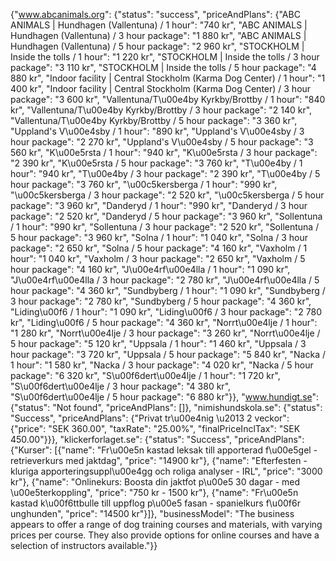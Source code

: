 {"www.abcanimals.org": {"status": "success", "priceAndPlans": {"ABC ANIMALS | Hundhagen (Vallentuna) / 1 hour": "740 kr", "ABC ANIMALS | Hundhagen (Vallentuna) / 3 hour package": "1 880 kr", "ABC ANIMALS | Hundhagen (Vallentuna) / 5 hour package": "2 960 kr", "STOCKHOLM | Inside the tolls / 1 hour": "1 220 kr", "STOCKHOLM | Inside the tolls / 3 hour package": "3 110 kr", "STOCKHOLM | Inside the tolls / 5 hour package": "4 880 kr", "Indoor facility | Central Stockholm (Karma Dog Center) / 1 hour": "1 400 kr", "Indoor facility | Central Stockholm (Karma Dog Center) / 3 hour package": "3 600 kr", "Vallentuna/T\u00e4by Kyrkby/Brottby / 1 hour": "840 kr", "Vallentuna/T\u00e4by Kyrkby/Brottby / 3 hour package": "2 140 kr", "Vallentuna/T\u00e4by Kyrkby/Brottby / 5 hour package": "3 360 kr", "Uppland's V\u00e4sby / 1 hour": "890 kr", "Uppland's V\u00e4sby / 3 hour package": "2 270 kr", "Uppland's V\u00e4sby / 5 hour package": "3 560 kr", "K\u00e5rsta / 1 hour": "940 kr", "K\u00e5rsta / 3 hour package": "2 390 kr", "K\u00e5rsta / 5 hour package": "3 760 kr", "T\u00e4by / 1 hour": "940 kr", "T\u00e4by / 3 hour package": "2 390 kr", "T\u00e4by / 5 hour package": "3 760 kr", "\u00c5kersberga / 1 hour": "990 kr", "\u00c5kersberga / 3 hour package": "2 520 kr", "\u00c5kersberga / 5 hour package": "3 960 kr", "Danderyd / 1 hour": "990 kr", "Danderyd / 3 hour package": "2 520 kr", "Danderyd / 5 hour package": "3 960 kr", "Sollentuna / 1 hour": "990 kr", "Sollentuna / 3 hour package": "2 520 kr", "Sollentuna / 5 hour package": "3 960 kr", "Solna / 1 hour": "1 040 kr", "Solna / 3 hour package": "2 650 kr", "Solna / 5 hour package": "4 160 kr", "Vaxholm / 1 hour": "1 040 kr", "Vaxholm / 3 hour package": "2 650 kr", "Vaxholm / 5 hour package": "4 160 kr", "J\u00e4rf\u00e4lla / 1 hour": "1 090 kr", "J\u00e4rf\u00e4lla / 3 hour package": "2 780 kr", "J\u00e4rf\u00e4lla / 5 hour package": "4 360 kr", "Sundbyberg / 1 hour": "1 090 kr", "Sundbyberg / 3 hour package": "2 780 kr", "Sundbyberg / 5 hour package": "4 360 kr", "Liding\u00f6 / 1 hour": "1 090 kr", "Liding\u00f6 / 3 hour package": "2 780 kr", "Liding\u00f6 / 5 hour package": "4 360 kr", "Norrt\u00e4lje / 1 hour": "1 280 kr", "Norrt\u00e4lje / 3 hour package": "3 260 kr", "Norrt\u00e4lje / 5 hour package": "5 120 kr", "Uppsala / 1 hour": "1 460 kr", "Uppsala / 3 hour package": "3 720 kr", "Uppsala / 5 hour package": "5 840 kr", "Nacka / 1 hour": "1 580 kr", "Nacka / 3 hour package": "4 020 kr", "Nacka / 5 hour package": "6 320 kr", "S\u00f6dert\u00e4lje / 1 hour": "1 720 kr", "S\u00f6dert\u00e4lje / 3 hour package": "4 380 kr", "S\u00f6dert\u00e4lje / 5 hour package": "6 880 kr"}}, "www.hundigt.se": {"status": "Not found", "priceAndPlans": []}, "nimishundskola.se": {"status": "Success", "priceAndPlans": {"Privat tr\u00e4nig \u2013 2 veckor": {"price": "SEK 360.00", "taxRate": "25.00%", "finalPriceInclTax": "SEK 450.00"}}}, "klickerforlaget.se": {"status": "Success", "priceAndPlans": {"Kurser": [{"name": "Fr\u00e5n kastad leksak till apporterad f\u00e5gel - retrieverkurs med jaktdag", "price": "14900 kr"}, {"name": "Efterfesten - kluriga apporteringsuppl\u00e4gg och roliga analyser - IRL", "price": "3000 kr"}, {"name": "Onlinekurs: Boosta din jaktfot p\u00e5 30 dagar - med \u00e5terkoppling", "price": "750 kr - 1500 kr"}, {"name": "Fr\u00e5n kastad k\u00f6ttbulle till uppflog p\u00e5 fasan - spanielkurs f\u00f6r unghunden", "price": "14500 kr"}]}, "businessModel": "The business appears to offer a range of dog training courses and materials, with varying prices per course. They also provide options for online courses and have a selection of instructors available."}}